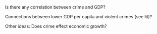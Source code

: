   Is there any correlation between crime and GDP?
  
  Connections between lower GDP per capita and violent crimes (see lit)?
  
  
  
  
  
  
  Other ideas:
  Does crime effect economic growth?
